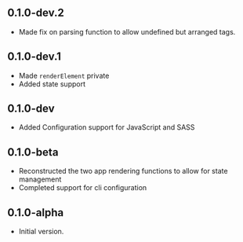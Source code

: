 ## 0.1.0-dev.2
- Made fix on parsing function to allow undefined but arranged tags.

## 0.1.0-dev.1
- Made `renderElement` private
- Added state support

## 0.1.0-dev
- Added Configuration support for JavaScript and SASS

## 0.1.0-beta

- Reconstructed the two app rendering functions to allow for state management
- Completed support for cli configuration

## 0.1.0-alpha

- Initial version.

